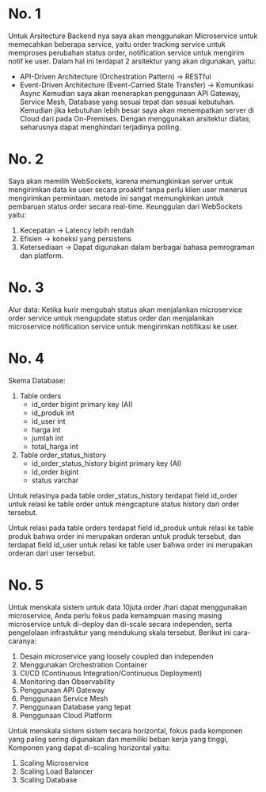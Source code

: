 # No. 1
Untuk Arsitecture Backend nya saya akan menggunakan Microservice untuk memecahkan beberapa service, yaitu order tracking service untuk memproses perubahan status order, notification service untuk mengirim notif ke user. 
Dalam hal ini terdapat 2 arsitektur yang akan digunakan, yaitu:
- API-Driven Architecture (Orchestration Pattern) -> RESTful
- Event-Driven Architecture (Event-Carried State Transfer) -> Komunikasi Async
Kemudian saya akan menerapkan penggunaan API Gateway, Service Mesh, Database yang sesuai tepat dan sesuai kebutuhan. Kemudian jika kebutuhan lebih besar saya akan menempatkan server di Cloud dari pada On-Premises.
Dengan menggunakan arsitektur diatas, seharusnya dapat menghindari terjadinya polling.



# No. 2
Saya akan memilih WebSockets, karena memungkinkan server untuk mengirimkan data ke user secara proaktif tanpa perlu klien user menerus mengirimkan permintaan. metode ini sangat memungkinkan untuk pembaruan status order secara real-time.
Keunggulan dari WebSockets yaitu:
1. Kecepatan -> Latency lebih rendah
2. Efisien -> koneksi yang persistens
3. Ketersediaan -> Dapat digunakan dalam berbagai bahasa pemrograman dan platform.



# No. 3
Alur data:
Ketika kurir mengubah status akan menjalankan microservice order service untuk mengupdate status order dan menjalankan microservice notification service untuk mengirimkan notifikasi ke user.



# No. 4
Skema Database:
1. Table orders
    - id_order bigint primary key (AI)
    - id_produk int
    - id_user int
    - harga int
    - jumlah int
    - total_harga int
2. Table order_status_history
    - id_order_status_history bigint primary key (AI)
    - id_order bigint
    - status varchar

Untuk relasinya pada table order_status_history terdapat field id_order untuk relasi ke table order untuk mengcapture status history dari order tersebut.

Untuk relasi pada table orders terdapat field id_produk untuk relasi ke table produk bahwa order ini merupakan orderan untuk produk tersebut, dan terdapat field id_user untuk relasi ke table user bahwa order ini merupakan orderan dari user tersebut.



# No. 5
Untuk menskala sistem untuk data 10juta order /hari dapat menggunakan microservice, Anda perlu fokus pada kemampuan masing masing microservice untuk di-deploy dan di-scale secara independen, serta pengelolaan infrastuktur yang mendukung skala tersebut. Berikut ini cara-caranya:
1. Desain microservice yang loosely coupled dan independen
2. Menggunakan Orchestration Container
3. CI/CD (Continuous Integration/Continuous Deployment)
4. Monitoring dan Observability
5. Penggunaan API Gateway
6. Penggunaan Service Mesh
7. Penggunaan Database yang tepat
8. Penggunaan Cloud Platform

Untuk menskala sistem sistem secara horizontal, fokus pada komponen yang paling sering digunakan dan memiliki beban kerja yang tinggi, Komponen yang dapat di-scaling horizontal yaitu:
1. Scaling Microservice
2. Scaling Load Balancer
3. Scaling Database